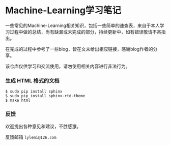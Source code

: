# Machine-Learning学习笔记

一些常见的Machine-Learning相关知识，包括一些简单的速查表，来自于本人学习过程中做的总结，尚有缺漏或未完成的部分，持续更新中，如有错误敬请不吝指出。

在完成的过程中参考了一些blog，皆在文末给出相应链接，感谢blog作者的分享。

该仓库仅供学习和交流使用，请勿使用相关内容进行非法行为。

### 生成 HTML 格式的文档

```shell
$ sudo pip install sphinx
$ sudo pip install sphinx-rtd-theme
$ make html
```

### 反馈

欢迎提出各种意见和建议，不胜感激。

反馈邮箱 ``lylemi@126.com``
